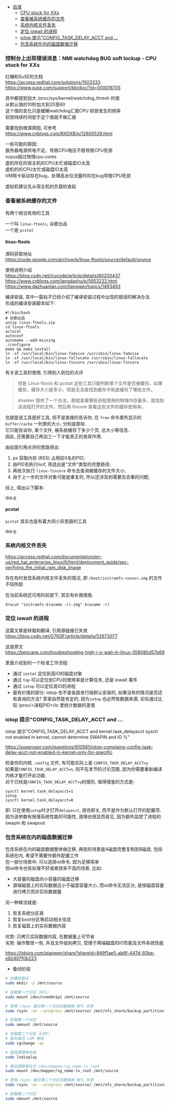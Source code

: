 * [目录](#0)
  * [CPU stuck for XXs](#1)
  * [查看被系统缓存的文件](#2)
  * [系统内核文件丢失](#3)
  * [定位 iowait 的进程](#4)
  * [iotop 提示"CONFIG_TASK_DELAY_ACCT and ...](#5)
  * [包含系统在内的磁盘数据迁移](#6)


<h3 id="1">控制台上出现错误消息：NMI watchdog BUG soft lockup - CPU stuck for XXs</h3>

红帽和SuSE的文档  
https://access.redhat.com/solutions/1503333  
https://www.suse.com/support/kb/doc/?id=000018705  

其中都提到加大 /proc/sys/kernel/watchdog_thresh 的值  
从默认值的10秒加大到20至60  
这个值的变化只是缓解watchdog汇报CPU 软锁发生的频率  
软锁持续时间低于这个值就不做汇报  


需要找到根源原因, 可参考  
https://www.cnblogs.com/RXDXB/p/12605529.html

一些可能的原因:  
服务器电源供电不足，导致CPU电压不稳导致CPU死锁  
vcpus超过物理cpu cores  
虚机所在的宿主机的CPU太忙或磁盘IO太高  
虚机的的CPU太忙或磁盘IO太高  
VM网卡驱动存在bug，处理高水位流量时存在bug导致CPU死锁  

虚拟机建议先从宿主机的负载检查起


<h3 id="2">查看被系统缓存的文件</h3>

有两个相当有用的工具

一个叫 ```linux-ftools```, 谷歌出品  
一个是 ```pcstat```

#### linux-ftools

源码获取地址  
https://code.google.com/archive/p/linux-ftools/source/default/source

使用说明介绍  
https://blog.csdn.net/icycode/article/details/80200437  
https://www.cnblogs.com/langdashu/p/5953222.html  
https://www.dazhuanlan.com/liangqier/topics/1493493  

编译安装, 其中一篇帖子已经介绍了编译安装过程中出现的错误的解决办法.  
形成的编译安装脚本如下:

```
#!/bin/bash
# 谷歌出品
unzip linux-ftools.zip
cd linux-ftools
aclocal
autoconf
automake --add-missing
./configure
make && make install
ln -sf /usr/local/bin/linux-fadvise /usr/sbin/linux-fadvise
ln -sf /usr/local/bin/linux-fallocate /usr/sbin/linux-fallocate
ln -sf /usr/local/bin/linux-fincore /usr/sbin/linux-fincore
```

有关该工具的使用, 引用别人到位的点评

> 但是 Linux-ftools 和 pcstat 这些工具只能判断某个文件是否被缓存，如果缓存，缓存大小是多少，但是无法查找到缓存中到底缓存了哪些文件。
> 
> shanker 提供了一个办法，那就查看哪些进程使用的物理内存最多，就找到该进程打开的文件，然后用 fincore 查看这些文件的缓存使用率。

也就是说工具是好工具, 但不是直接的告诉你, 在 ```free``` 命令里所显示的 ```buffer/cache``` 一列里的大小, 分别是那些.  
它只能告诉你, 某个文件, 被系统缓存了多少个页, 总大小等信息.  
因此, 还需要自己再加工一下才能真正的发挥作用.

由前面引用点评的思路得出:  
1) ps 获取内存 (RSS) 占用前X名的PID;  
2) 由PID去执行lsof, 筛选出是"文件"类型的完整路径;  
3) 再依次执行 ```linux-fincore``` 命令去查询被缓存的文件大小;  
4) 由于上一步的文件对象可能是重复的, 所以还涉及到需要去去重的问题;

综上, 得出以下脚本:

```
待补全
```

#### pcstat

```pcstat``` 其实也是有着大同小异思路的工具

```
待补全
```


<h3 id="3">系统内核文件丢失</h3>

https://access.redhat.com/documentation/en-us/red_hat_enterprise_linux/6/html/deployment_guide/sec-verifying_the_initial_ram_disk_image

存在有时发现系统内核文件丢失的情况, 即 ```/boot/initramfs-<xxxx>.img``` 的文件不知所踪

在当前系统还可用的前提下, 其实有补救措施.

```
dracut "initramfs-$(uname -r).img" $(uname -r)
```

<h3 id="4">定位 iowait 的进程</h3>

这篇文章是转载和翻译, 引用源链接已失效  
https://blog.csdn.net/G7N3F/article/details/52673077

这是原文  
https://bencane.com/troubleshooting-high-i-o-wait-in-linux-358080d57b69

里面介绍到的一个标准工作流程:
- 通过 ```iostat``` 定位到高IO的磁盘对象
- 通过 ```top``` 可以定位到CPU的使用率是计算任务, 还是 iowait 事件
- 通过 ```iotop``` 可以定位高IO的进程
- 最有价值的部分: iotop 也不是各路发行版默认安装的, 如果没有的情况是否还有查询的方法? 答案自然是肯定的, 因为```iotop```
也必然有数据来源, 实际通过比较 /proc/<进程PID>/io 里统计数据的差值

<h3 id="5">iotop 提示"CONFIG_TASK_DELAY_ACCT and ...</h3>

iotop 提示"CONFIG_TASK_DELAY_ACCT and kernel.task_delayacct sysctl not enabled in kernel, cannot determine 
SWAPIN and IO %"

https://superuser.com/questions/610581/iotop-complains-config-task-delay-acct-not-enabled-in-kernel-only-for-specific

检查你的内核 ```.config``` 文件, 有可能实际上是 ```CONFIG_TASK_DELAY_ACCT=y```  
如果是```CONFIG_TASK_DELAY_ACCT=n```, 则不在本节的讨论范围, 因为你需要重新编译内核才能打开此功能.  
对于已经是```CONFIG_TASK_DELAY_ACCT=y```的情形, 值得借鉴的方式是:

```
sysctl kernel.task_delayacct=1
iotop
sysctl kernel.task_delayacct=0
```

即: 只在使用```iotop```时才打开```delayacct```, 用完即关, 而不是作为默认打开的配置项.  
因为该参数有拖慢系统性能的可能性, 道理也很显而易见, 因为额外监控了进程的 swapin 和 swapout


<h3 id="6">包含系统在内的磁盘数据迁移</h3>

包含系统在内的磁盘数据整体做迁移, 典型的场景是A磁盘完整复制到B磁盘, 包括系统在内, 希望不需要作额外配置工作  
在一部分场景中, 可以选择```dd```命令, 因为足够简单  
但```dd```命令也有处理不好或者效率不高的场景, 比如:
- 大容量的磁盘向小容量的磁盘迁移
- 源端磁盘上的实际数据远小于磁盘容量大小, 而```dd```命令无法区分, 是按磁盘容量进行拷贝而非实际数据量

另一种做法就是:
1) 恢复系统分区表
2) 恢复boot分区等启动相关信息
3) 恢复磁盘上的实际数据内容

优势: 只拷贝实际数据内容, 在数据量上可节省  
劣势: 操作繁琐一些, 并且文件级别拷贝, 受限于两端磁盘的IO性能及文件系统性能

https://lxblog.com/qianwen/share?shareId=949f1ae5-ab6f-447d-93be-e82407f0b223

- 备份阶段

```bash
# 创建挂载点
sudo mkdir -p /mnt/source

# 挂载第一个分区（XFS）
sudo mount /dev/nvme0n1p1 /mnt/source

# 使用 rsync 备份第一个分区的数据到 NFS 共享
sudo rsync -av --progress /mnt/source/ /mnt/nfs_share/backup_partition1/

# 卸载第一个分区
sudo umount /mnt/source

# 挂载第二个分区（LVM）
# 首先激活 LVM 卷组
sudo vgchange -ay

# 查找逻辑卷名称
sudo lvdisplay

# 假设逻辑卷名为 /dev/mapper/vg_name-lv_root
sudo mount /dev/mapper/vg_name-lv_root /mnt/source

# 使用 rsync 备份第二个分区的数据到 NFS 共享
sudo rsync -av --progress /mnt/source/ /mnt/nfs_share/backup_partition2/

# 卸载第二个分区
sudo umount /mnt/source
```

